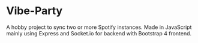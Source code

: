 # Vibe-Party

A hobby project to sync two or more Spotify instances. Made in JavaScript mainly using Express and Socket.io for backend with Bootstrap 4 frontend.
